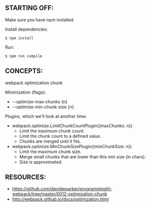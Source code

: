 ## STARTING OFF:

Make sure you have npm installed.

Install dependencies:
```
$ npm install
```

Run:
```
$ npm run compile
```

## CONCEPTS:

webpack optimization chunk

Minimization (flags):

* --optimize-max-chunks {n}
* --optimize-min-chunk-size {n}

Plugins, which we'll look at another time:

* webpack.optimize.LimitChunkCountPlugin({maxChunks: n})
  * Limit the maximum chunk count.
  * Limit the chunk count to a defined value.
  * Chunks are merged until it fits.
* webpack.optimize.MinChunkSizePlugin({minChunkSize: n})
  * Limit the maximum chunk size.
  * Merge small chunks that are lower than this min size (in chars).
  * Size is approximated.

## RESOURCES:

* https://github.com/davidwparker/programmingtil-webpack/tree/master/0012-optimization-chunk
* http://webpack.github.io/docs/optimization.html
